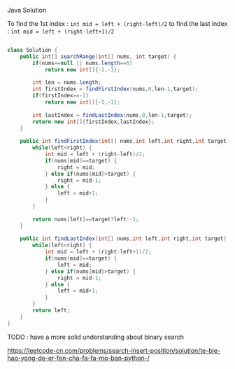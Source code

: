 
Java Solution

To find the 1st index :  `int mid = left + (right-left)/2`
to find the last index : `int mid = left + (right-left+1)/2`

```Java

class Solution {
    public int[] searchRange(int[] nums, int target) {
        if(nums==null || nums.length==0)
            return new int[]{-1,-1};
        
        int len = nums.length;
        int firstIndex = findFirstIndex(nums,0,len-1,target);
        if(firstIndex==-1)
            return new int[]{-1,-1};
        
        int lastIndex = findLastIndex(nums,0,len-1,target);
        return new int[]{firstIndex,lastIndex};
    }
    
    public int findFirstIndex(int[] nums,int left,int right,int target) {
        while(left<right) {
            int mid = left + (right-left)/2;
            if(nums[mid]==target) {
                right = mid;
            } else if(nums[mid]>target) {
                right = mid-1;
            } else {
                left = mid+1;
            }
        }
        
        return nums[left]==target?left:-1;
    }
    
    public int findLastIndex(int[] nums,int left,int right,int target) {
        while(left<right) {
            int mid = left + (right-left+1)/2;
            if(nums[mid]==target) {
                left = mid;
            } else if(nums[mid]>target) {
                right = mid-1;
            } else {
                left = mid+1;
            }
        }
        return left;
    }
}

```

TODO : have a more solid understanding about binary search

https://leetcode-cn.com/problems/search-insert-position/solution/te-bie-hao-yong-de-er-fen-cha-fa-fa-mo-ban-python-/